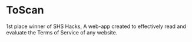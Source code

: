 # ToScan
1st place winner of SHS Hacks, A web-app created to effectively read and evaluate the Terms of Service of any website.
